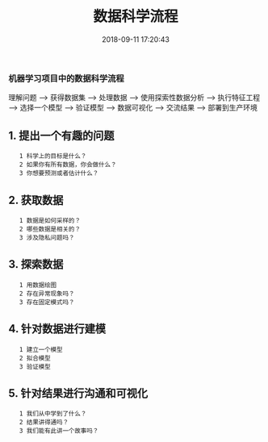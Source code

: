 ﻿---
title: 数据科学流程
date: 2018-09-11 17:20:43
tags:
---

### 机器学习项目中的数据科学流程
理解问题 --> 获得数据集 --> 处理数据 --> 使用探索性数据分析 --> 执行特征工程
--> 选择一个模型 --> 验证模型 --> 数据可视化 --> 交流结果 --> 部署到生产环境
## 1. 提出一个有趣的问题
       1 科学上的目标是什么？
       2 如果你有所有数据，你会做什么？
       3 你想要预测或者估计什么？
## 2. 获取数据
       1 数据是如何采样的？
       2 哪些数据是相关的？
       3 涉及隐私问题吗？
## 3. 探索数据
       1 用数据绘图
       2 存在异常现象吗？
       3 存在固定模式吗？
## 4. 针对数据进行建模
       1 建立一个模型
       2 拟合模型
       3 验证模型
## 5. 针对结果进行沟通和可视化
       1 我们从中学到了什么？
       2 结果讲得通吗？
       3 我们能有此讲一个故事吗？
